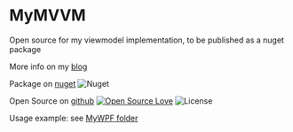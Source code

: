 # MyMVVM
Open source for my viewmodel implementation, to be published as a nuget package

More info on my [blog](https://giuliohome.wordpress.com/2019/01/19/functional-viewmodel/)

Package on [nuget](https://www.nuget.org/packages/GiulioMVVM/)
![Nuget](https://img.shields.io/nuget/dt/GiulioMVVM)

Open Source on [github](https://github.com/giuliohome/MyMVVM)
[![Open Source Love](https://badges.frapsoft.com/os/v3/open-source.svg?v=103)](https://github.com/ellerbrock/open-source-badges/)
![License](https://img.shields.io/badge/License-Apache%202.0-blue.svg)

Usage example: see [MyWPF folder](https://github.com/giuliohome/MyMVVM/blob/main/MyWPF) 
